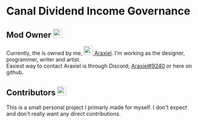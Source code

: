 # Canal Dividend Income Governance <!-- omit in toc -->
## Mod Owner <img src="https://vic3.paradoxwikis.com/images/thumb/1/12/Pop_capitalists.png/32px-Pop_capitalists.png" width="24"/>
Currently, the is owned by me, [<img src="https://avatars.githubusercontent.com/u/11295969?s=48&v=4" width="24"/> Araxiel](https://www.github.com/Araxiel). I'm working as the designer, programmer, writer and artist. <br>
Easiest way to contact Araxiel is through Discord; [Araxiel#9240](https://discord.com/users/198974323480985601) or here on github.

## Contributors <img src="https://vic3.paradoxwikis.com/images/thumb/8/81/Pop_machinists.png/32px-Pop_machinists.png" width="24"/>
This is a small personal project I primarly made for myself. I don't expect and don't really want any direct contributions.